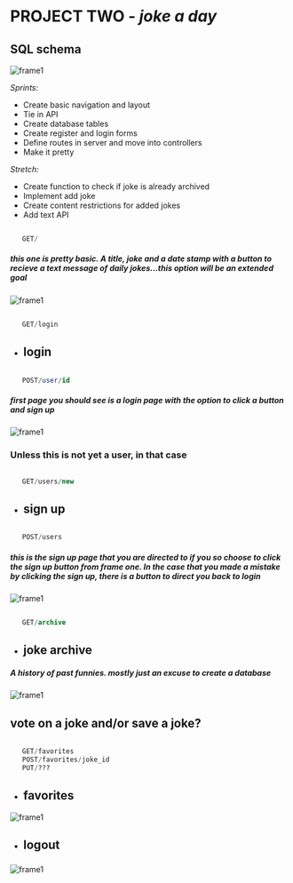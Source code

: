 # PROJECT TWO - *joke a day*

## SQL schema

![frame1](/readme_imgs/erd.png)

*Sprints:*

- Create basic navigation and layout
- Tie in API
- Create database tables
- Create register and login forms
- Define routes in server and move into controllers
- Make it pretty

*Stretch:*

- Create function to check if joke is already archived
- Implement add joke
- Create content restrictions for added jokes
- Add text API

```sql

   GET/

```

##### this one is pretty basic. A title, joke and a date stamp with a button to recieve a text message of daily jokes...this option will be an extended goal

![frame1](/readme_imgs/home.png)

```sql

   GET/login

```

- ## login

```sql

   POST/user/id

```

##### first page you should see is a login page with the option to click a button and sign up

![frame1](/readme_imgs/login.png)

### Unless this is not yet a user, in that case

```sql

   GET/users/new

```

- ## sign up

```sql

   POST/users

```

##### this is the sign up page that you are directed to if you so choose to click the sign up button from frame one. In the case that you made a mistake by clicking the sign up, there is a button to direct you back to login

![frame1](/readme_imgs/signup.png)

```sql

   GET/archive

```

- ## joke archive

##### A history of past funnies. mostly just an excuse to create a database

![frame1](/readme_imgs/archive.png)

## vote on a joke and/or save a joke?

```sql

   GET/favorites
   POST/favorites/joke_id
   PUT/???

```

- ## favorites

![frame1](/readme_imgs/favorites.png)

- ## logout

#####

![frame1](/readme_imgs/logout.png)
